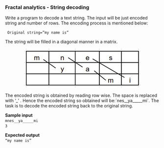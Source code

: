 ### Fractal analytics - String decoding
Write a program to decode a text string. The input will be just encoded string and number of rows. The encoding process is mentioned below:

     Original string=”my name is”
The string will be filled in a diagonal manner in a matrix.
<p align="center">
     <img src="https://github.com/sooraj-sudhakar/Coding-contest/blob/master/Hackerrank/out.jpg">
</p>
The encoded string is obtained by reading row wise. The space is replaced with ‘_’ . Hence the encoded string so obtained will be:`nes__ya_____mi`. The task is to decode the encoded string back to the original string.
  

**Sample input**  
`mnes__ya_____mi`  
`3`  

**Expected output**  
`“my name is”`  
